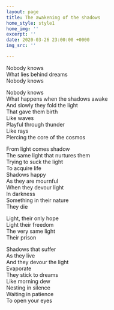 ```yaml
---
layout: page
title: The awakening of the shadows
home_style: style1
home_img: ''
excerpt: ''
date: 2020-03-26 23:00:00 +0000
img_src: ''

---
```

Nobody knows  
 What lies behind dreams  
 Nobody knows

Nobody knows  
 What happens when the shadows awake  
 And slowly they fold the light  
 That gave them birth  
 Like waves  
 Playful through thunder  
 Like rays  
 Piercing the core of the cosmos

From light comes shadow  
 The same light that nurtures them  
 Trying to suck the light  
 To acquire life  
 Shadows happy  
 As they are mournful  
 When they devour light  
 In darkness  
 Something in their nature  
 They die

Light, their only hope  
 Light their freedom  
 The very same light  
 Their prison

Shadows that suffer  
 As they live  
 And they devour the light  
 Evaporate  
 They stick to dreams  
 Like morning dew  
 Nesting in silence  
 Waiting in patience  
 To open your eyes